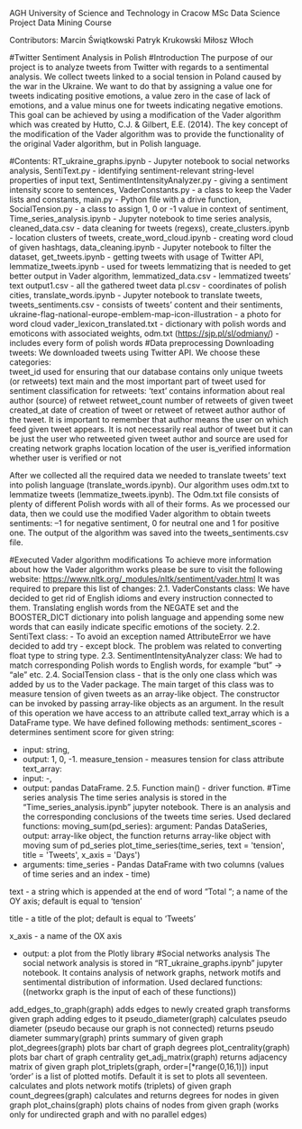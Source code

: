 AGH University of Science and Technology in Cracow
MSc Data Science Project
Data Mining Course

Contributors:
Marcin Świątkowski
Patryk Krukowski
Miłosz Włoch

#Twitter Sentiment Analysis in Polish 
#Introduction
The purpose of our project is to analyze tweets from Twitter with regards to a sentimental analysis. We collect tweets linked to a social tension in Poland caused by the war in the Ukraine. We want to do that by assigning a value one for tweets indicating positive emotions, a value zero in the case of lack of emotions, and a value minus one for tweets indicating negative emotions. This goal can be achieved by using a modification of the Vader algorithm which was created by Hutto, C.J. & Gilbert, E.E. (2014). The key concept of the modification of the Vader algorithm was to provide the functionality of the original Vader algorithm, but in Polish language.

#Contents:
RT_ukraine_graphs.ipynb - Jupyter notebook to social networks analysis,
SentiText.py - identifying sentiment-relevant string-level properties of input text,
SentimentIntensityAnalyzer.py - giving a sentiment intensity score to sentences,
VaderConstants.py - a class to keep the Vader lists and constants,
main.py - Python file with a drive function,
SocialTension.py - a class to assign 1, 0 or -1 value in context of sentiment,
Time_series_analysis.ipynb - Jupyter notebook to time series analysis,
cleaned_data.csv - data cleaning for tweets (regexs),
create_clusters.ipynb - location clusters of tweets,
create_word_cloud.ipynb - creating word cloud of given hashtags,
data_cleaning.ipynb - Jupyter notebook to filter the dataset,
get_tweets.ipynb - getting tweets with usage of Twitter API,
lemmatize_tweets.ipynb - used for tweets lemmatizing that is needed to get better output in Vader algorithm,
lemmatized_data.csv - lemmatized tweets’ text
output1.csv - all the gathered tweet data
pl.csv - coordinates of polish cities,
translate_words.ipynb - Jupyter notebook to translate tweets,
tweets_sentiments.csv - consists of tweets’ content and their sentiments,
ukraine-flag-national-europe-emblem-map-icon-illustration - a photo for word cloud
vader_lexicon_translated.txt - dictionary with polish words and emoticons with associated weights, 
odm.txt (https://sjp.pl/sl/odmiany/) - includes every form of polish words
#Data preprocessing
Downloading tweets:
We downloaded tweets using Twitter API. We choose these categories:  
tweet_id
used for ensuring that our database contains only unique tweets (or retweets)
text
main and the most important part of tweet
used for sentiment classification
for retweets: ‘text’ contains information about real author (source) of retweet
retweet_count
number of retweets of given tweet
created_at
date of creation of tweet or retweet of retweet
author
author of the tweet. It is important to remember that author means the user on which feed given tweet appears. It is not necessarily real author of tweet but it can be just the user who retweeted given tweet
author and source are used for creating network graphs
location
location of the user
is_verified
information whether user is verified or not

After we collected all the required data we needed to translate tweets’ text into polish language (translate_words.ipynb). Our algorithm uses odm.txt to lemmatize tweets (lemmatize_tweets.ipynb). The Odm.txt file consists of plenty of different Polish words with all of their forms. As we processed our data, then we could use the modified Vader algorithm to obtain tweets sentiments: –1 for negative sentiment, 0 for neutral one and 1 for positive one. The output of the algorithm was saved into the tweets_sentiments.csv file. 

#Executed Vader algorithm modifications
To achieve more information about how the Vader algorithm works please be sure to visit the following website: https://www.nltk.org/_modules/nltk/sentiment/vader.html
It was required to prepare this list of changes:
2.1. VaderConstants class:
We have decided to get rid of English idioms and every instruction connected to them.
Translating english words from the NEGATE set and the BOOSTER_DICT dictionary into polish language and appending some new words that can easily indicate specific emotions of the society.
2.2. SentiText class:
		-  To avoid an exception named AttributeError we have decided to add try - except block. The problem was related to converting float type to string type.
	2.3. SentimentIntensityAnalyzer class:
We had to match corresponding Polish words to English words, for example “but” -> “ale” etc.
	2.4. SocialTension class - that is the only one class which was added by us to the Vader package. The main target of this class was to measure tension of given tweets as an array-like object. The constructor can be invoked by passing array-like objects as an argument. In the result of this operation we have access to an attribute called text_array which is a DataFrame type. We have defined following methods:
sentiment_scores - determines sentiment score for given string:
-  input: string,
- output: 1, 0, -1.
measure_tension - measures tension for class attribute text_array:
-  input: -,
- output: pandas DataFrame.
	2.5. Function main() - driver function.
#Time series analysis
The time series analysis is stored in the  “Time_series_analysis.ipynb” jupyter notebook. There is an analysis and the corresponding conclusions of the tweets time series. Used declared functions:
moving_sum(pd_series):
argument: Pandas DataSeries,
output: array-like object, the function returns array-like object with moving sum of pd_series
plot_time_series(time_series, text = 'tension', title = 'Tweets', x_axis = 'Days')
- arguments: 
time_series - Pandas DataFrame with two columns (values of time series and an index - time)
 
text - a string which is appended at the end of  word “Total “; a name of the OY axis; default is equal to ‘tension’

title - a title of the plot; default is equal to ‘Tweets’

x_axis - a name of the OX axis
- output: a plot from the Plotly library
#Social networks analysis
The social network analysis is stored in “RT_ukraine_graphs.ipynb” jupyter notebook. It contains analysis of network graphs, network motifs and sentimental distribution of information. Used declared functions:
((networkx graph is the input of each of these functions))

add_edges_to_graph(graph)
adds edges to newly created graph
transforms given graph adding edges to it
pseudo_diameter(graph)
calculates pseudo diameter (pseudo because our graph is not connected)
returns pseudo diameter
summary(graph)
prints summary of given graph
plot_degrees(graph)
plots bar chart of graph degrees
plot_centrality(graph)
plots bar chart of graph centrality
get_adj_matrix(graph)
returns adjacency matrix of given graph
plot_triplets(graph, order=[*range(0,16,1)])
input ‘order’ is a list of plotted motifs. Default it is set to plots all seventeen.
calculates and plots network motifs (triplets) of given graph
count_degrees(graph)
calculates and returns degrees for nodes in given graph
plot_chains(graph)
plots chains of nodes from given graph (works only for undirected graph and with no parallel edges)


